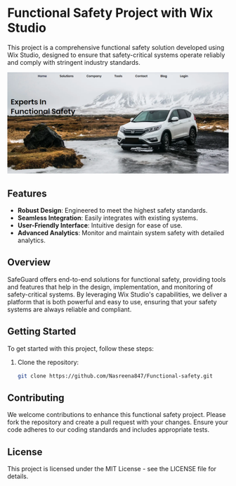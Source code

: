 # Functional Safety Project with Wix Studio

This project is a comprehensive functional safety solution developed using Wix Studio, designed to ensure that safety-critical systems operate reliably and comply with stringent industry standards.

![functiona-safety](https://github.com/Nasreena847/Functional-safety/blob/main/src/images/Screenshot%20(120).png)

## Features
- **Robust Design**: Engineered to meet the highest safety standards.
- **Seamless Integration**: Easily integrates with existing systems.
- **User-Friendly Interface**: Intuitive design for ease of use.
- **Advanced Analytics**: Monitor and maintain system safety with detailed analytics.

## Overview
SafeGuard offers end-to-end solutions for functional safety, providing tools and features that help in the design, implementation, and monitoring of safety-critical systems. By leveraging Wix Studio's capabilities, we deliver a platform that is both powerful and easy to use, ensuring that your safety systems are always reliable and compliant.

## Getting Started
To get started with this project, follow these steps:

1. Clone the repository:
   ```bash
   git clone https://github.com/Nasreena847/Functional-safety.git
   
## Contributing
We welcome contributions to enhance this functional safety project. Please fork the repository and create a pull request with your changes. Ensure your code adheres to our coding standards and includes appropriate tests.

## License
This project is licensed under the MIT License - see the LICENSE file for details.
